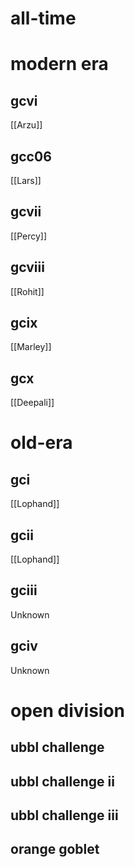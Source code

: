 # all-time

# modern era

## gcvi

[[Arzu]]

## gcc06

[[Lars]]

## gcvii

[[Percy]]

## gcviii

[[Rohit]]

## gcix

[[Marley]]

## gcx

[[Deepali]]

# old-era

## gci

[[Lophand]]

## gcii

[[Lophand]]

## gciii

Unknown

## gciv

Unknown

# open division

## ubbl challenge

## ubbl challenge ii

## ubbl challenge iii

## orange goblet